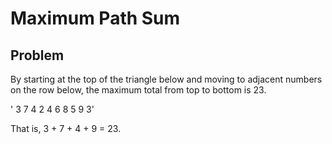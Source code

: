 # Maximum Path Sum

## Problem

By starting at the top of the triangle below and moving to adjacent numbers on the row below, the maximum total from top to bottom is 23.

'   3
  7 4
 2 4 6
8 5 9 3'

That is, 3 + 7 + 4 + 9 = 23.

